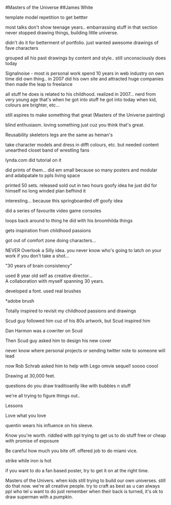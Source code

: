 #Masters of the Universe
##James White

template model repetition to get bettter

most talks don't show teenage years..
embarrassing stuff in that section
never stopped drawing things, building little universe. 

didn't do it for betterment of portfolio.
just wanted awesome drawings of fave characters

grouped all his past drawings by content and style..
still unconsciously does today

Signalnoise - 
most is personal work
spend 10 years in web industry
on own time did own thing..
in 2007 did his own site and attracted huge companies
then made the leap to freelance

all stuff he does is related to his childhood.  realized in 2007...
nerd from very young age
that's when he got into stuff he got into today
when kid, colours are brighter,  etc...

still aspires to make something that great (Masters of the Universe painting)

blind enthusiasm. loving something just cuz you think that's great.

Reusability
skeletors legs are the same as heman's

take character models and dress in difft colours, etc. but needed content
unearthed closet band of wrestling fans

lynda.com did tutorial on it

did prints of them...  did em small because so many posters and modular and adabpatale to ppls living space

printed 50 sets. 
released
sold out in two hours
goofy idea he just did for himself
no long winded plan befhind it

interesting... because this springboarded off goofy idea

did a series of favourite video game consoles

loops back around to thing he did with his broomhilda things

gets inspiration from childhood passions

got out of comfort zone doing characters...

NEVER Overlook a Silly idea. 
you never know who's going to latch on your work if you don't take a shot...

"30 years of brain consistency"

used 8 year old self as creative director...  
A collaboration with myself spanning 30 years. 

developed a font. 
used real brushes

*adobe brush 

Totally inspired to revisit my childhood passions and drawings

Scud guy followed him cuz of his 80s artwork, but Scud inspired him

Dan Harmon was a cowriter on Scud

Then Scud guy asked him to design his new cover

never know where personal projects or sending twitter note to someone will lead

now Rob Schrab asked him to help with Lego omvie sequel! soooo coool

Drawing at 30,000 feet.


questions
do you draw traditioanlly like with bubbles n stuff

we're all trying to figure things out..

Lessons

Love what you love

quentin wears his influence on his sleeve.

Know you're worth.
riddled with ppl trying to get us to do stuff free or cheap with promise of exposure

Be careful how much you bite off. 
offered job to do miami vice.

strike while iron is hot

if you want to do a fan based poster, try to get it on at the right time. 

Masters of the Univers.
when kids still trying to build our own universes.  still do that now. 
we're all creative people. try to craft as best as u can
always ppl who tel u want to do
just remember when their back is turned, it's ok to draw superman with a pumpkin. 
